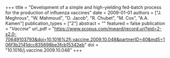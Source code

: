 +++
title = "Development of a simple and high-yielding fed-batch process for the production of influenza vaccines"
date = 2009-01-01
authors = ["J. Meghrous", "W. Mahmoud", "D. Jacob", "R. Chubet", "M. Cox", "A.A. Kamen"]
publication_types = ["2"]
abstract = ""
featured = false
publication = "*Vaccine*"
url_pdf = "https://www.scopus.com/inward/record.uri?eid=2-s2.0-70649103793&doi=10.1016%2fj.vaccine.2009.10.048&partnerID=40&md5=106f3b2141dcc835698be3fcb15342eb"
doi = "10.1016/j.vaccine.2009.10.048"
+++

